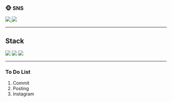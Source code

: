 
### 🐵 SNS
<a href="https://earthwarmman.tistory.com/">
<img src="https://img.shields.io/badge/tistory-black?style=flat-square&logo=tistory&logoColor=#000000"/>
</a>
<a href="https://instagram.com/Earthwarmman">
<img src="https://img.shields.io/badge/instagram-black?style=flat-square&logo=instagram&logoColor=#000000"/>
</a>
<hr></hr>
<h2>Stack</h2>
<img src="https://img.shields.io/badge/react native-black?style=flat-square&logo=react&logoColor=#61DAFB"/>
<img src="https://img.shields.io/badge/react-black?style=flat-square&logo=react&logoColor=#61DAFB"/>
<img src="https://img.shields.io/badge/swift-black?style=flat-square&logo=swift&logoColor=#61DAFB"/>
<hr></hr>
<h3>To Do List</h3>
<ol>
  <li>
  Commit
</li>
<li>
  Posting
</li>
<li>
  Instagram
</li>
  
</ol>
<!--

Here are some ideas to get you started:
**kjm9547/kjm9547** is a ✨ _special_ ✨ repository because its `README.md` (this file) appears on your GitHub profile.
- 🔭 I’m currently working on ...
- 🌱 I’m currently learning ...
- 👯 I’m looking to collaborate on ...
- 🤔 I’m looking for help with ...
- 💬 Ask me about ...
- 📫 How to reach me: ...
- 😄 Pronouns: ...
- ⚡ Fun fact: ...
-->
